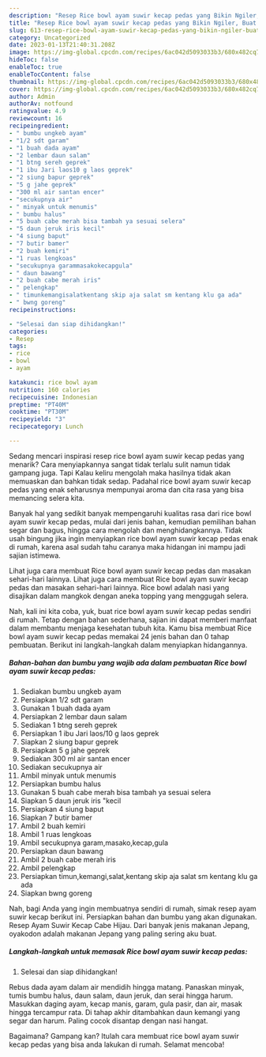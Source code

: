```yaml
---
description: "Resep Rice bowl ayam suwir kecap pedas yang Bikin Ngiler, Buat Buka Puasa Bikin Ngiler"
title: "Resep Rice bowl ayam suwir kecap pedas yang Bikin Ngiler, Buat Buka Puasa Bikin Ngiler"
slug: 613-resep-rice-bowl-ayam-suwir-kecap-pedas-yang-bikin-ngiler-buat-buka-puasa-bikin-ngiler
category: Uncategorized
date: 2023-01-13T21:40:31.208Z
image: https://img-global.cpcdn.com/recipes/6ac042d5093033b3/680x482cq70/rice-bowl-ayam-suwir-kecap-pedas-foto-resep-utama.jpg
hideToc: false
enableToc: true
enableTocContent: false
thumbnail: https://img-global.cpcdn.com/recipes/6ac042d5093033b3/680x482cq70/rice-bowl-ayam-suwir-kecap-pedas-foto-resep-utama.jpg
cover: https://img-global.cpcdn.com/recipes/6ac042d5093033b3/680x482cq70/rice-bowl-ayam-suwir-kecap-pedas-foto-resep-utama.jpg
author: Admin
authorAv: notfound
ratingvalue: 4.9
reviewcount: 16
recipeingredient:
- " bumbu ungkeb ayam"
- "1/2 sdt garam"
- "1 buah dada ayam"
- "2 lembar daun salam"
- "1 btng sereh geprek"
- "1 ibu Jari laos10 g laos geprek"
- "2 siung bapur geprek"
- "5 g jahe geprek"
- "300 ml air santan encer"
- "secukupnya air"
- " minyak untuk menumis"
- " bumbu halus"
- "5 buah cabe merah bisa tambah ya sesuai selera"
- "5 daun jeruk iris kecil"
- "4 siung baput"
- "7 butir bamer"
- "2 buah kemiri"
- "1 ruas lengkoas"
- "secukupnya garammasakokecapgula"
- " daun bawang"
- "2 buah cabe merah iris"
- " pelengkap"
- " timunkemangisalatkentang skip aja salat sm kentang klu ga ada"
- " bwng goreng"
recipeinstructions:

- "Selesai dan siap dihidangkan!"
categories:
- Resep
tags:
- rice
- bowl
- ayam

katakunci: rice bowl ayam 
nutrition: 160 calories
recipecuisine: Indonesian
preptime: "PT40M"
cooktime: "PT30M"
recipeyield: "3"
recipecategory: Lunch

---
```



Sedang mencari inspirasi resep rice bowl ayam suwir kecap pedas yang menarik? Cara menyiapkannya sangat tidak terlalu sulit namun tidak gampang juga. Tapi Kalau keliru mengolah maka hasilnya tidak akan memuaskan dan bahkan tidak sedap. Padahal rice bowl ayam suwir kecap pedas yang enak seharusnya mempunyai aroma dan cita rasa yang bisa memancing selera kita.


Banyak hal yang sedikit banyak mempengaruhi kualitas rasa dari rice bowl ayam suwir kecap pedas, mulai dari jenis bahan, kemudian pemilihan bahan segar dan bagus, hingga cara mengolah dan menghidangkannya. Tidak usah bingung jika ingin menyiapkan rice bowl ayam suwir kecap pedas enak di rumah, karena asal sudah tahu caranya maka hidangan ini mampu jadi sajian istimewa.

Lihat juga cara membuat Rice bowl ayam suwir kecap pedas dan masakan sehari-hari lainnya. Lihat juga cara membuat Rice bowl ayam suwir kecap pedas dan masakan sehari-hari lainnya. Rice bowl adalah nasi yang disajikan dalam mangkok dengan aneka topping yang menggugah selera.


Nah, kali ini kita coba, yuk, buat rice bowl ayam suwir kecap pedas sendiri di rumah. Tetap dengan bahan sederhana, sajian ini dapat memberi manfaat dalam membantu menjaga kesehatan tubuh kita. Kamu bisa membuat Rice bowl ayam suwir kecap pedas memakai 24 jenis bahan dan 0 tahap pembuatan. Berikut ini langkah-langkah dalam menyiapkan hidangannya.

<!--inarticleads1-->

##### Bahan-bahan dan bumbu yang wajib ada dalam pembuatan Rice bowl ayam suwir kecap pedas:

1. Sediakan  bumbu ungkeb ayam
1. Persiapkan 1/2 sdt garam
1. Gunakan 1 buah dada ayam
1. Persiapkan 2 lembar daun salam
1. Sediakan 1 btng sereh geprek
1. Persiapkan 1 ibu Jari laos/10 g laos geprek
1. Siapkan 2 siung bapur geprek
1. Persiapkan 5 g jahe geprek
1. Sediakan 300 ml air santan encer
1. Sediakan secukupnya air
1. Ambil  minyak untuk menumis
1. Persiapkan  bumbu halus
1. Gunakan 5 buah cabe merah bisa tambah ya sesuai selera
1. Siapkan 5 daun jeruk iris &#34;kecil
1. Persiapkan 4 siung baput
1. Siapkan 7 butir bamer
1. Ambil 2 buah kemiri
1. Ambil 1 ruas lengkoas
1. Ambil secukupnya garam,masako,kecap,gula
1. Persiapkan  daun bawang
1. Ambil 2 buah cabe merah iris
1. Ambil  pelengkap
1. Persiapkan  timun,kemangi,salat,kentang skip aja salat sm kentang klu ga ada
1. Siapkan  bwng goreng


Nah, bagi Anda yang ingin membuatnya sendiri di rumah, simak resep ayam suwir kecap berikut ini. Persiapkan bahan dan bumbu yang akan digunakan. Resep Ayam Suwir Kecap Cabe Hijau⁣⁣. Dari banyak jenis makanan Jepang, oyakodon adalah makanan Jepang yang paling sering aku buat. 

<!--inarticleads2-->

##### Langkah-langkah untuk memasak Rice bowl ayam suwir kecap pedas:


1. Selesai dan siap dihidangkan!

Rebus dada ayam dalam air mendidih hingga matang. Panaskan minyak, tumis bumbu halus, daun salam, daun jeruk, dan serai hingga harum. Masukkan daging ayam, kecap manis, garam, gula pasir, dan air, masak hingga tercampur rata. Di tahap akhir ditambahkan daun kemangi yang segar dan harum. Paling cocok disantap dengan nasi hangat. 

Bagaimana? Gampang kan? Itulah cara membuat rice bowl ayam suwir kecap pedas yang bisa anda lakukan di rumah. Selamat mencoba!

